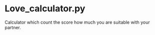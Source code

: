# Love_calculator.py
Calculator which count the score how much you are suitable with your partner. 
